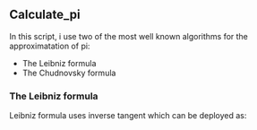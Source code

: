<h2> Calculate_pi </h2>
In this script, i use two of the most well known algorithms for the approximatation of pi:

<ul>
  <li> The Leibniz formula</li>
  <li> The Chudnovsky formula</li>
  </ul>
  
<h3> The Leibniz formula</h3>

<p>Leibniz formula uses inverse tangent which can be deployed as:
<img src="https://ibb.co/WDM1Tj7></p>
